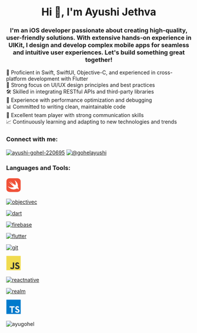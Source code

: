 <h1 align="center">Hi 👋, I'm Ayushi Jethva</h1>
<h3 align="center"> I'm an iOS developer passionate about creating high-quality, user-friendly solutions. With extensive hands-on experience in UIKit, I design and develop complex mobile apps for seamless and intuitive user experiences. Let's build something great together! </h3>

<p align="left">
📱 Proficient in Swift, SwiftUI, Objective-C, and experienced in cross-platform development with Flutter <br>
🎨 Strong focus on UI/UX design principles and best practices <br>
🛠 Skilled in integrating RESTful APIs and third-party libraries <br>
🚀 Experience with performance optimization and debugging <br>
📊 Committed to writing clean, maintainable code <br>
👥 Excellent team player with strong communication skills <br>
📈 Continuously learning and adapting to new technologies and trends <br>
  
<h3 align="left">Connect with me:</h3>
<p align="left">
<a href="https://linkedin.com/in/ayushi-gohel-220695" target="blank"><img align="center" src="https://raw.githubusercontent.com/rahuldkjain/github-profile-readme-generator/master/src/images/icons/Social/linked-in-alt.svg" alt="ayushi-gohel-220695" height="30" width="40" /></a>
<a href="https://www.hackerrank.com/profile/gohelayushi" target="blank"><img align="center" src="https://raw.githubusercontent.com/rahuldkjain/github-profile-readme-generator/master/src/images/icons/Social/hackerearth.svg" alt="@gohelayushi" height="30" width="40" /></a>
</p>


<h3 align="left">Languages and Tools:</h3>
<p align="left"> 

<a href="https://developer.apple.com/swift/" target="_blank" rel="noreferrer"> <img src="https://raw.githubusercontent.com/devicons/devicon/master/icons/swift/swift-original.svg" alt="swift" width="40" height="40"/> </a> 

<a href="https://developer.apple.com/library/archive/documentation/Cocoa/Conceptual/ProgrammingWithObjectiveC/Introduction/Introduction.html" target="_blank" rel="noreferrer"> <img src="https://www.vectorlogo.zone/logos/apple_objectivec/apple_objectivec-icon.svg" alt="objectivec" width="40" height="40"/> </a> 

<a href="https://dart.dev" target="_blank" rel="noreferrer"> <img src="https://www.vectorlogo.zone/logos/dartlang/dartlang-icon.svg" alt="dart" width="40" height="40"/> </a>
  
<a href="https://firebase.google.com/" target="_blank" rel="noreferrer"> <img src="https://www.vectorlogo.zone/logos/firebase/firebase-icon.svg" alt="firebase" width="40" height="40"/> </a> 

<a href="https://flutter.dev" target="_blank" rel="noreferrer"> <img src="https://www.vectorlogo.zone/logos/flutterio/flutterio-icon.svg" alt="flutter" width="40" height="40"/> </a> 

<a href="https://git-scm.com/" target="_blank" rel="noreferrer"> <img src="https://www.vectorlogo.zone/logos/git-scm/git-scm-icon.svg" alt="git" width="40" height="40"/> </a> 

<a href="https://developer.mozilla.org/en-US/docs/Web/JavaScript" target="_blank" rel="noreferrer"> <img src="https://raw.githubusercontent.com/devicons/devicon/master/icons/javascript/javascript-original.svg" alt="javascript" width="40" height="40"/> </a> 

<a href="https://reactnative.dev/" target="_blank" rel="noreferrer"> <img src="https://reactnative.dev/img/header_logo.svg" alt="reactnative" width="40" height="40"/> </a> 

<a href="https://realm.io/" target="_blank" rel="noreferrer"> <img src="https://raw.githubusercontent.com/bestofjs/bestofjs-webui/8665e8c267a0215f3159df28b33c365198101df5/public/logos/realm.svg" alt="realm" width="40" height="40"/> </a> 

<a href="https://www.typescriptlang.org/" target="_blank" rel="noreferrer"> <img src="https://raw.githubusercontent.com/devicons/devicon/master/icons/typescript/typescript-original.svg" alt="typescript" width="40" height="40"/> </a> 

</p>


<p><img align="center" src="https://github-readme-stats.vercel.app/api/top-langs?username=ayugohel&show_icons=true&locale=en&layout=compact" alt="ayugohel" /></p>
<!--
**ayugohel/ayugohel** is a ✨ _special_ ✨ repository because its `README.md` (this file) appears on your GitHub profile.

Here are some ideas to get you started:

- 🔭 I’m currently working on ...
- 🌱 I’m currently learning ...
- 👯 I’m looking to collaborate on ...
- 🤔 I’m looking for help with ...
- 💬 Ask me about ...
- 📫 How to reach me: ...
- 😄 Pronouns: ...
- ⚡ Fun fact: ...
-->
